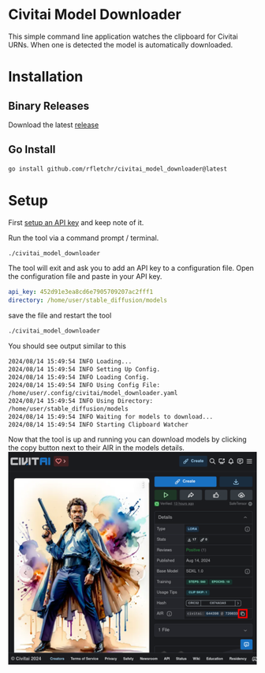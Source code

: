 # Civitai Model Downloader
This simple command line application watches the clipboard for Civitai URNs. When one is detected the model is automatically downloaded.


# Installation

## Binary Releases
Download the latest [release](https://github.com/rfletchr/civitai_model_downloader/releases/latest)

## Go Install
``` bash
go install github.com/rfletchr/civitai_model_downloader@latest
```

# Setup
First [setup an API key](https://education.civitai.com/civitais-guide-to-downloading-via-api/#how-do-i-download-via-the-api
) and keep note of it.

Run the tool via a command prompt / terminal.
```bash
./civitai_model_downloader
```
The tool will exit and ask you to add an API key to a configuration file. Open the configuration file and paste in your API key.

```yaml
api_key: 452d91e3ea8cd6e7905709207ac2fff1
directory: /home/user/stable_diffusion/models
```

save the file and restart the tool
```bash
./civitai_model_downloader
```

You should see output similar to this
```
2024/08/14 15:49:54 INFO Loading...
2024/08/14 15:49:54 INFO Setting Up Config.
2024/08/14 15:49:54 INFO Loading Config.
2024/08/14 15:49:54 INFO Using Config File: /home/user/.config/civitai/model_downloader.yaml
2024/08/14 15:49:54 INFO Using Directory: /home/user/stable_diffusion/models
2024/08/14 15:49:54 INFO Waiting for models to download...
2024/08/14 15:49:54 INFO Starting Clipboard Watcher
```

Now that the tool is up and running you can download models by clicking the copy button next to their AIR in the models details.
![Example Image](img/air-copy-button.png)
